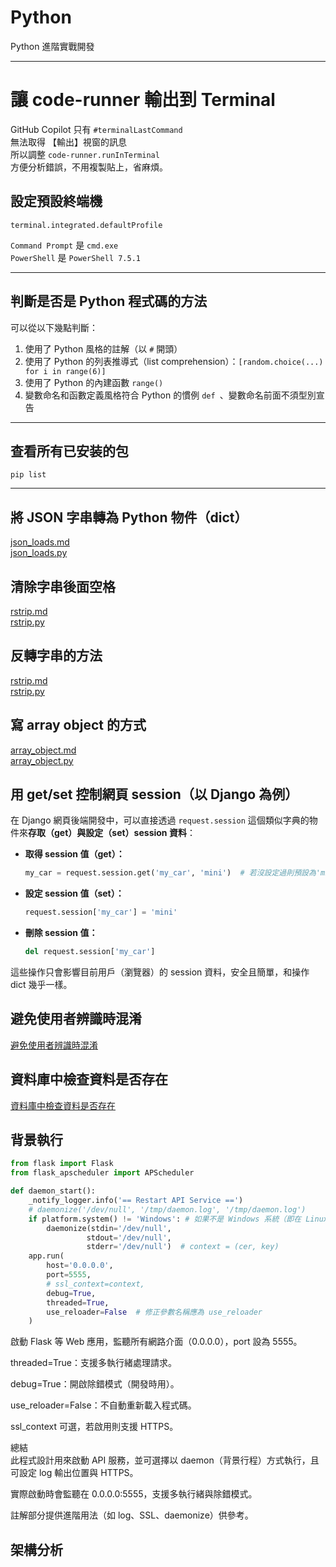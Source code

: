 # Python
Python 進階實戰開發

---

# 讓 code-runner 輸出到 Terminal
GitHub Copilot 只有 `#terminalLastCommand`  
無法取得 【輸出】視窗的訊息  
所以調整 `code-runner.runInTerminal`  
方便分析錯誤，不用複製貼上，省麻煩。  

## 設定預設終端機
```shell
terminal.integrated.defaultProfile
```
`Command Prompt` 是 `cmd.exe`  
`PowerShell` 是 `PowerShell 7.5.1`  

---

## 判斷是否是 Python 程式碼的方法
可以從以下幾點判斷：
1. 使用了 Python 風格的註解（以 `#` 開頭）
2. 使用了 Python 的列表推導式（list comprehension）：`[random.choice(...) for i in range(6)]`
3. 使用了 Python 的內建函數 `range()`
4. 變數命名和函數定義風格符合 Python 的慣例 `def `、變數命名前面不須型別宣告

---

## 查看所有已安装的包
```shell
pip list
```

---

## 將 JSON 字串轉為 Python 物件（dict）
[json_loads.md](./docs/json/json_loads.md)  
[json_loads.py](./src/json/json_loads.py)  

## 清除字串後面空格
[rstrip.md](./docs/string/rstrip.md)  
[rstrip.py](./src/string/rstrip.py)  

## 反轉字串的方法
[rstrip.md](./docs/string/reversed.md)  
[rstrip.py](./src/string/reversed.py)  

## 寫 array object 的方式
[array_object.md](./docs/array/array_object.md)  
[array_object.py](./src/array/array_object.py)  

## 用 get/set 控制網頁 session（以 Django 為例）

在 Django 網頁後端開發中，可以直接透過 `request.session` 這個類似字典的物件來**存取（get）與設定（set）session 資料**：

- **取得 session 值（get）：**
  ```python
  my_car = request.session.get('my_car', 'mini')  # 若沒設定過則預設為'mini'
  ```

- **設定 session 值（set）：**
  ```python
  request.session['my_car'] = 'mini'
  ```

- **刪除 session 值：**
  ```python
  del request.session['my_car']
  ```

這些操作只會影響目前用戶（瀏覽器）的 session 資料，安全且簡單，和操作 dict 幾乎一樣。

## 避免使用者辨識時混淆
[避免使用者辨識時混淆](./docs/generate_random_specify_code.md)  

## 資料庫中檢查資料是否存在
[資料庫中檢查資料是否存在](./docs/check_group_id_duplicate.md)  

## 背景執行
```python
from flask import Flask
from flask_apscheduler import APScheduler

def daemon_start():
    _notify_logger.info('== Restart API Service ==')
    # daemonize('/dev/null', '/tmp/daemon.log', '/tmp/daemon.log')
    if platform.system() != 'Windows': # 如果不是 Windows 系統（即在 Linux/Unix），可以用 daemonize 將服務變成背景行程，並將標準輸入、輸出、錯誤都導向 /dev/null，避免干擾終端機。
        daemonize(stdin='/dev/null', 
                 stdout='/dev/null',
                 stderr='/dev/null')  # context = (cer, key)
    app.run(
        host='0.0.0.0',
        port=5555,
        # ssl_context=context,
        debug=True,
        threaded=True,
        use_reloader=False  # 修正參數名稱應為 use_reloader
    )
```
啟動 Flask 等 Web 應用，監聽所有網路介面（0.0.0.0），port 設為 5555。  

threaded=True：支援多執行緒處理請求。  

debug=True：開啟除錯模式（開發時用）。  

use_reloader=False：不自動重新載入程式碼。  

ssl_context 可選，若啟用則支援 HTTPS。  

總結  
此程式設計用來啟動 API 服務，並可選擇以 daemon（背景行程）方式執行，且可設定 log 輸出位置與 HTTPS。  

實際啟動時會監聽在 0.0.0.0:5555，支援多執行緒與除錯模式。  

註解部分提供進階用法（如 log、SSL、daemonize）供參考。  

## 架構分析
